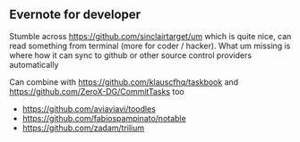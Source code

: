 ## Evernote for developer
Stumble across https://github.com/sinclairtarget/um which is quite nice, can read something from terminal (more for coder / hacker).
What um missing is where how it can sync to github or other source control providers automatically

Can combine with https://github.com/klauscfhq/taskbook and https://github.com/ZeroX-DG/CommitTasks too
- https://github.com/aviaviavi/toodles
- https://github.com/fabiospampinato/notable
- https://github.com/zadam/trilium
